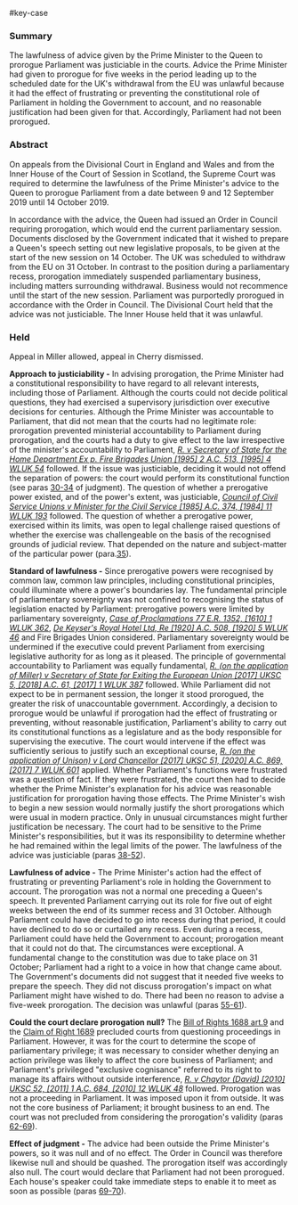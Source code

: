 #key-case 

### Summary

The lawfulness of advice given by the Prime Minister to the Queen to prorogue Parliament was justiciable in the courts. Advice the Prime Minister had given to prorogue for five weeks in the period leading up to the scheduled date for the UK's withdrawal from the EU was unlawful because it had the effect of frustrating or preventing the constitutional role of Parliament in holding the Government to account, and no reasonable justification had been given for that. Accordingly, Parliament had not been prorogued.

### Abstract

On appeals from the Divisional Court in England and Wales and from the Inner House of the Court of Session in Scotland, the Supreme Court was required to determine the lawfulness of the Prime Minister's advice to the Queen to prorogue Parliament from a date between 9 and 12 September 2019 until 14 October 2019.

In accordance with the advice, the Queen had issued an Order in Council requiring prorogation, which would end the current parliamentary session. Documents disclosed by the Government indicated that it wished to prepare a Queen's speech setting out new legislative proposals, to be given at the start of the new session on 14 October. The UK was scheduled to withdraw from the EU on 31 October. In contrast to the position during a parliamentary recess, prorogation immediately suspended parliamentary business, including matters surrounding withdrawal. Business would not recommence until the start of the new session. Parliament was purportedly prorogued in accordance with the Order in Council. The Divisional Court held that the advice was not justiciable. The Inner House held that it was unlawful.

### Held

Appeal in Miller allowed, appeal in Cherry dismissed.

**Approach to justiciability -** In advising prorogation, the Prime Minister had a constitutional responsibility to have regard to all relevant interests, including those of Parliament. Although the courts could not decide political questions, they had exercised a supervisory jurisdiction over executive decisions for centuries. Although the Prime Minister was accountable to Parliament, that did not mean that the courts had no legitimate role: prorogation prevented ministerial accountability to Parliament during prorogation, and the courts had a duty to give effect to the law irrespective of the minister's accountability to Parliament, _[R. v Secretary of State for the Home Department Ex p. Fire Brigades Union [1995] 2 A.C. 513, [1995] 4 WLUK 54](https://uk.westlaw.com/Document/I657B5FE0E42811DA8FC2A0F0355337E9/View/FullText.html?originationContext=document&transitionType=DocumentItem&ppcid=aefb45ccf6d243d4aa48e050c38b8fc1&contextData=(sc.Default))_ followed. If the issue was justiciable, deciding it would not offend the separation of powers: the court would perform its constitutional function (see paras [30-34](javascript:void(0); "View judgment paragraphs") of judgment). The question of whether a prerogative power existed, and of the power's extent, was justiciable, _[Council of Civil Service Unions v Minister for the Civil Service [1985] A.C. 374, [1984] 11 WLUK 193](https://uk.westlaw.com/Document/I8F0974B0E42711DA8FC2A0F0355337E9/View/FullText.html?originationContext=document&transitionType=DocumentItem&ppcid=aefb45ccf6d243d4aa48e050c38b8fc1&contextData=(sc.Default))_ followed. The question of whether a prerogative power, exercised within its limits, was open to legal challenge raised questions of whether the exercise was challengeable on the basis of the recognised grounds of judicial review. That depended on the nature and subject-matter of the particular power (para.[35](javascript:void(0); "View judgment paragraphs")).

**Standard of lawfulness -** Since prerogative powers were recognised by common law, common law principles, including constitutional principles, could illuminate where a power's boundaries lay. The fundamental principle of parliamentary sovereignty was not confined to recognising the status of legislation enacted by Parliament: prerogative powers were limited by parliamentary sovereignty, _[Case of Proclamations 77 E.R. 1352, [1610] 1 WLUK 362](https://uk.westlaw.com/Document/I9A0DA170BA8A11DC8D6887EE04E6D194/View/FullText.html?originationContext=document&transitionType=DocumentItem&ppcid=aefb45ccf6d243d4aa48e050c38b8fc1&contextData=(sc.Default))_, _[De Keyser's Royal Hotel Ltd, Re [1920] A.C. 508, [1920] 5 WLUK 46](https://uk.westlaw.com/Document/I95B14090E42711DA8FC2A0F0355337E9/View/FullText.html?originationContext=document&transitionType=DocumentItem&ppcid=aefb45ccf6d243d4aa48e050c38b8fc1&contextData=(sc.Default))_ and Fire Brigades Union considered. Parliamentary sovereignty would be undermined if the executive could prevent Parliament from exercising legislative authority for as long as it pleased. The principle of governmental accountability to Parliament was equally fundamental, _[R. (on the application of Miller) v Secretary of State for Exiting the European Union [2017] UKSC 5, [2018] A.C. 61, [2017] 1 WLUK 387](https://uk.westlaw.com/Document/I50414490E22911E6A3D3C1EB315B418F/View/FullText.html?originationContext=document&transitionType=DocumentItem&ppcid=aefb45ccf6d243d4aa48e050c38b8fc1&contextData=(sc.Default))_ followed. While Parliament did not expect to be in permanent session, the longer it stood prorogued, the greater the risk of unaccountable government. Accordingly, a decision to prorogue would be unlawful if prorogation had the effect of frustrating or preventing, without reasonable justification, Parliament's ability to carry out its constitutional functions as a legislature and as the body responsible for supervising the executive. The court would intervene if the effect was sufficiently serious to justify such an exceptional course, _[R. (on the application of Unison) v Lord Chancellor [2017] UKSC 51, [2020] A.C. 869, [2017] 7 WLUK 601](https://uk.westlaw.com/Document/IFCECFE2071EC11E78D07B3DA340AF2B2/View/FullText.html?originationContext=document&transitionType=DocumentItem&ppcid=aefb45ccf6d243d4aa48e050c38b8fc1&contextData=(sc.Default))_ applied. Whether Parliament's functions were frustrated was a question of fact. If they were frustrated, the court then had to decide whether the Prime Minister's explanation for his advice was reasonable justification for prorogation having those effects. The Prime Minister's wish to begin a new session would normally justify the short prorogations which were usual in modern practice. Only in unusual circumstances might further justification be necessary. The court had to be sensitive to the Prime Minister's responsibilities, but it was its responsibility to determine whether he had remained within the legal limits of the power. The lawfulness of the advice was justiciable (paras [38-52](javascript:void(0); "View judgment paragraphs")).

**Lawfulness of advice -** The Prime Minister's action had the effect of frustrating or preventing Parliament's role in holding the Government to account. The prorogation was not a normal one preceding a Queen's speech. It prevented Parliament carrying out its role for five out of eight weeks between the end of its summer recess and 31 October. Although Parliament could have decided to go into recess during that period, it could have declined to do so or curtailed any recess. Even during a recess, Parliament could have held the Government to account; prorogation meant that it could not do that. The circumstances were exceptional. A fundamental change to the constitution was due to take place on 31 October; Parliament had a right to a voice in how that change came about. The Government's documents did not suggest that it needed five weeks to prepare the speech. They did not discuss prorogation's impact on what Parliament might have wished to do. There had been no reason to advise a five-week prorogation. The decision was unlawful (paras [55-61](javascript:void(0); "View judgment paragraphs")).

**Could the court declare prorogation null?** The [Bill of Rights 1688 art.9](https://uk.westlaw.com/Document/IA1F061A0E44611DA8D70A0E70A78ED65/View/FullText.html?originationContext=document&transitionType=DocumentItem&ppcid=aefb45ccf6d243d4aa48e050c38b8fc1&contextData=(sc.Default)) and the [Claim of Right 1689](https://uk.westlaw.com/Document/I236190E01E8011E28ECD84DDCF27183E/View/FullText.html?originationContext=document&transitionType=DocumentItem&ppcid=aefb45ccf6d243d4aa48e050c38b8fc1&contextData=(sc.Default)) precluded courts from questioning proceedings in Parliament. However, it was for the court to determine the scope of parliamentary privilege; it was necessary to consider whether denying an action privilege was likely to affect the core business of Parliament; and Parliament's privileged "exclusive cognisance" referred to its right to manage its affairs without outside interference, _[R. v Chaytor (David) [2010] UKSC 52, [2011] 1 A.C. 684, [2010] 12 WLUK 48](https://uk.westlaw.com/Document/ID1C65F20ED4111DF901D8397EA4D525A/View/FullText.html?originationContext=document&transitionType=DocumentItem&ppcid=aefb45ccf6d243d4aa48e050c38b8fc1&contextData=(sc.Default))_ followed. Prorogation was not a proceeding in Parliament. It was imposed upon it from outside. It was not the core business of Parliament; it brought business to an end. The court was not precluded from considering the prorogation's validity (paras [62-69](javascript:void(0); "View judgment paragraphs")).

**Effect of judgment -** The advice had been outside the Prime Minister's powers, so it was null and of no effect. The Order in Council was therefore likewise null and should be quashed. The prorogation itself was accordingly also null. The court would declare that Parliament had not been prorogued. Each house's speaker could take immediate steps to enable it to meet as soon as possible (paras [69-70](javascript:void(0); "View judgment paragraphs")).